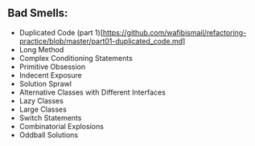 ## Bad Smells:
- Duplicated Code (part 1)[https://github.com/wafibismail/refactoring-practice/blob/master/part01-duplicated_code.md]
- Long Method
- Complex Conditioning Statements
- Primitive Obsession
- Indecent Exposure
- Solution Sprawl
- Alternative Classes with Different Interfaces
- Lazy Classes
- Large Classes
- Switch Statements
- Combinatorial Explosions
- Oddball Solutions